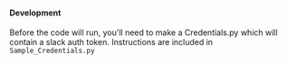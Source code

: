 #### Development
Before the code will run, you'll need to make a Credentials.py which will contain a slack auth token. Instructions are included in `Sample_Credentials.py`
